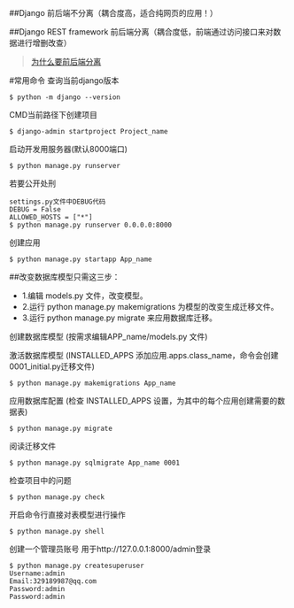 ##Django 
前后端不分离（耦合度高，适合纯网页的应用！）

##Django REST framework
前后端分离（耦合度低，前端通过访问接口来对数据进行增删改查）
>[为什么要前后端分离](https://blog.csdn.net/sod5211314/article/details/80601724?utm_medium=distribute.pc_relevant.none-task-blog-BlogCommendFromMachineLearnPai2-5.nonecase&depth_1-utm_source=distribute.pc_relevant.none-task-blog-BlogCommendFromMachineLearnPai2-5.nonecase)


#常用命令
查询当前django版本
```
$ python -m django --version
```

CMD当前路径下创建项目
```
$ django-admin startproject Project_name
```

启动开发用服务器(默认8000端口)
```
$ python manage.py runserver
```

若要公开处刑
```
settings.py文件中DEBUG代码
DEBUG = False
ALLOWED_HOSTS = ["*"]
$ python manage.py runserver 0.0.0.0:8000
```

创建应用
```
$ python manage.py startapp App_name
```
##改变数据库模型只需这三步：
* 1.编辑 models.py 文件，改变模型。
* 2.运行 python manage.py makemigrations 为模型的改变生成迁移文件。
* 3.运行 python manage.py migrate 来应用数据库迁移。


创建数据库模型 (按需求编辑APP_name/models.py 文件)

激活数据库模型 (INSTALLED_APPS 添加应用.apps.class_name，命令会创建0001_initial.py迁移文件)
```
$ python manage.py makemigrations App_name
```
应用数据库配置 (检查 INSTALLED_APPS 设置，为其中的每个应用创建需要的数据表)
```
$ python manage.py migrate
```
阅读迁移文件
```
$ python manage.py sqlmigrate App_name 0001
```

检查项目中的问题
```
$ python manage.py check
```


开启命令行直接对表模型进行操作
```
$ python manage.py shell
```


创建一个管理员账号 用于http://127.0.0.1:8000/admin登录
```
$ python manage.py createsuperuser
Username:admin
Email:329189987@qq.com
Password:admin
Password:admin
```
